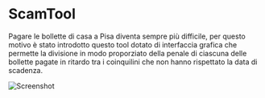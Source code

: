 # ScamTool
Pagare le bollette di casa a Pisa diventa sempre più difficile, per questo motivo è stato introdotto questo tool dotato di interfaccia grafica che permette la divisione in modo proporziato della penale di ciascuna delle bollette pagate in ritardo tra i coinquilini che non hanno rispettato la data di scadenza.  

![Screenshot](https://github.com/Osiride-projects/ScamTool/blob/main/Screenshots/screenshot_1.PNG?raw=true)

